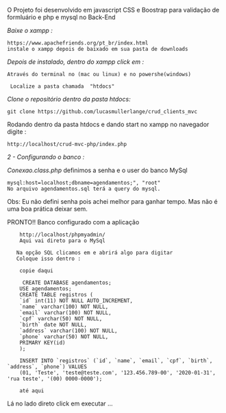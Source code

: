 

O Projeto foi desenvolvido em javascript CSS e Boostrap para validação de formluário e php e mysql no Back-End 

<i> Baixe o xampp : </i>

    https://www.apachefriends.org/pt_br/index.html
    instale o xampp depois de baixado em sua pasta de downloads

<i> Depois de instalado, dentro do xampp click em : </i>
    
    
    Através do terminal no (mac ou linux) e no powershe(windows)

     Localize a pasta chamada  "htdocs"
    
<i> Clone o repositório dentro da pasta htdocs: </i>

    git clone https://github.com/lucasmullerlange/crud_clients_mvc 

Rodando dentro da pasta htdocs e dando start no xampp
    no navegador digite : 

    http://localhost/crud-mvc-php/index.php

 <i> 2 - Configurando o banco  : </i>
    
<i> Conexao.class.php </i>
    definimos a senha e o user do banco MySql 

    mysql:host=localhost;dbname=agendamentos;", "root"
    No arquivo agendamentos.sql terá a query do mysql. 
    
 Obs: Eu não defini senha pois achei melhor para ganhar tempo. Mas não é uma boa prática deixar sem.

PRONTO!! Banco configurado com a aplicação 
 
        http://localhost/phpmyadmin/  
        Aqui vai direto para o MySql 

       Na opção SQL clicamos em e abrirá algo para digitar 
       Coloque isso dentro : 

        copie daqui 

         CREATE DATABASE agendamentos; 
        USE agendamentos;
        CREATE TABLE registros (
        `id` int(11) NOT NULL AUTO_INCREMENT,
        `name` varchar(100) NOT NULL,
        `email` varchar(100) NOT NULL,
        `cpf` varchar(50) NOT NULL,
        `birth` date NOT NULL,
        `address` varchar(100) NOT NULL,
        `phone` varchar(50) NOT NULL,
        PRIMARY KEY(id)
        );

        INSERT INTO `registros` (`id`, `name`, `email`, `cpf`, `birth`, `address`, `phone`) VALUES
        (01, 'Teste', 'teste@teste.com', '123.456.789-00', '2020-01-31', 'rua teste', '(00) 0000-0000');
    
        até aqui 
        
Lá no lado direto click em executar ... 







     


       

